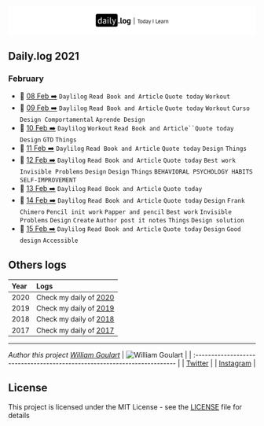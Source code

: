 
![](daily-logo.png)

## Daily.log 2021

### February

- 📝 [08 Feb ➡️](2021/02-Feb/log-08-02-2021.md) `Daylilog` `Read Book and Article` `Quote today` `Workout`
- 📝 [09 Feb ➡️](2021/02-Feb/log-09-02-2021.md) `Daylilog` `Read Book and Article` `Quote today` `Workout` `Curso Design Comportamental` `Aprende Design`
- 📝 [10 Feb ➡️](2021/02-Feb/log-10-02-2021.md) `Daylilog` `Workout` `Read Book and Article``Quote today` `Design` `GTD` `Things`
- 📝 [11 Feb ➡️](2021/02-Feb/log-11-02-2021.md) `Daylilog` `Read Book and Article` `Quote today` `Design` `Things`
- 📝 [12 Feb ➡️](2021/02-Feb/log-12-02-2021.md) `Daylilog` `Read Book and Article` `Quote today` `Best work` `Invisible Problems` `Design` `Design` `Things` `BEHAVIORAL PSYCHOLOGY HABITS` `SELF-IMPROVEMENT`
- 📝 [13 Feb ➡️](2021/02-Feb/log-13-02-2021.md) `Daylilog` `Read Book and Article` `Quote today`
- 📝 [14 Feb ➡️](2021/02-Feb/log-14-02-2021.md) `Daylilog` `Read Book and Article` `Quote today` `Design` `Frank Chimero` `Pencil init work` `Papper and pencil` `Best work` `Invisible` `Problems` `Design` `Create` `Author post it notes` `Things` `Design solution`
- 📝 [15 Feb ➡️](2021/02-Feb/log-15-02-2021.md) `Daylilog` `Read Book and Article` `Quote today` `Design` `Good design` `Accessible`

## Others logs

| Year | Logs                                                                                       |
| :--- | :----------------------------------------------------------------------------------------- |
| 2020 | Check my daily of [2020](https://github.com/wgoulaart/dailylog/tree/master/2020/README.md) |
| 2019 | Check my daily of [2019](https://github.com/wgoulaart/dailylog/tree/master/2019/README.md) |
| 2018 | Check my daily of [2018](https://github.com/wgoulaart/dailylog/tree/master/2018/README.md) |
| 2017 | Check my daily of [2017](https://github.com/wgoulaart/dailylog/tree/master/2017/README.md) |

---

 _Author this project [William Goulart](https://github.com/wgoulaart/)_
| ![William Goulart](https://avatars1.githubusercontent.com/u/2000986?s=80) |
| :------------------------------------------------------------------------ |
| [Twitter](https://twitter.com/wgoulaart/)                                 |
| [Instagram](https://instagram.com/wgoulaart/)                             |

## License

This project is licensed under the MIT License - see the [LICENSE](LICENSE) file for details
